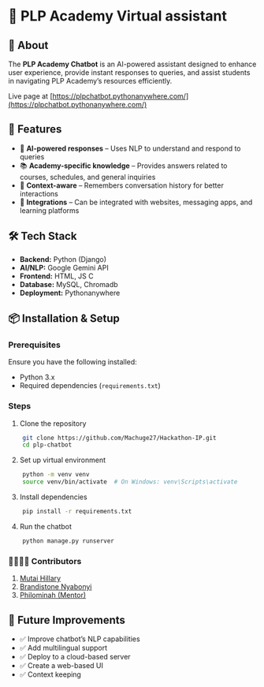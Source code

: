 
# 📢 PLP Academy Virtual assistant

## 🤖 About  
The **PLP Academy Chatbot** is an AI-powered assistant designed to enhance user experience, provide instant responses to queries, and assist students in navigating PLP Academy’s resources efficiently.  

Live page at [https://plpchatbot.pythonanywhere.com/](https://plpchatbot.pythonanywhere.com/)

## 🚀 Features  
- 💬 **AI-powered responses** – Uses NLP to understand and respond to queries  
- 📚 **Academy-specific knowledge** – Provides answers related to courses, schedules, and general inquiries  
- 🔄 **Context-aware** – Remembers conversation history for better interactions  
- 🔗 **Integrations** – Can be integrated with websites, messaging apps, and learning platforms  

## 🛠️ Tech Stack  
- **Backend:** Python (Django)  
- **AI/NLP:** Google Gemini API
- **Frontend:** HTML, JS C 
- **Database:** MySQL, Chromadb
- **Deployment:** Pythonanywhere

## 📦 Installation & Setup  
### Prerequisites  
Ensure you have the following installed:  
- Python 3.x  
- Required dependencies (`requirements.txt`)  

### Steps
1. Clone the repository
```bash
    git clone https://github.com/Machuge27/Hackathon-IP.git
    cd plp-chatbot
```
2. Set up virtual environment    
```bash
    python -m venv venv
    source venv/bin/activate  # On Windows: venv\Scripts\activate
```
3. Install dependencies
```bash
    pip install -r requirements.txt
```
4. Run the chatbot
```bash
    python manage.py runserver
```

### 👨‍👨‍👧‍👦 Contributors
1. [Mutai Hillary ](https://github.com/Machuge27)
2. [Brandistone Nyabonyi]()
3. [Philominah (Mentor)]()

## 🔗 Future Improvements  
- ✅ Improve chatbot’s NLP capabilities  
- ✅ Add multilingual support  
- ✅ Deploy to a cloud-based server  
- ✅ Create a web-based UI  
- ✅ Context keeping




